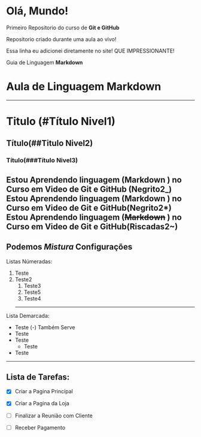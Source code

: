 # Olá, Mundo!
Primeiro Repositorio do curso de **Git e GitHub**

Repositorio criado durante uma aula ao vivo!
 
Essa linha eu adicionei diretamente no site! QUE IMPRESSIONANTE!

Guia de Linguagem __Markdown__

# **Aula de Linguagem Markdown**
---


# Titulo  (#Título Nivel1)
## Título(##Titulo Nivel2)
### Título(###Título Nivel3)






Estou Aprendendo linguagem (__Markdown__ ) no Curso em Video de Git e GitHub (Negrito2_)
Estou Aprendendo linguagem (**Markdown** ) no Curso em Video de Git e GitHub(Negrito2*)
Estou Aprendendo linguagem (~~Markdown~~ ) no Curso em Video de Git e GitHub(Riscadas2~) 
---
Podemos __*Mistura*__ Configurações
---

Listas Númeradas:
1. Teste
0. Teste2
   1. Teste3
   1. Teste5
   999. Teste4
   ---
Lista Demarcada:
* Teste   (-) Também Serve
* Teste
* Teste
   * Teste
 * Teste
 

---
Lista de Tarefas:
---
- [x] Criar a Pagina Principal
- [x] Criar a Pagina da Loja
- [ ] Finalizar a Reunião com Cliente
- [ ] Receber Pagamento

